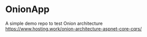 # OnionApp
A simple demo repo to test Onion architecture
https://www.hosting.work/onion-architecture-aspnet-core-cqrs/
